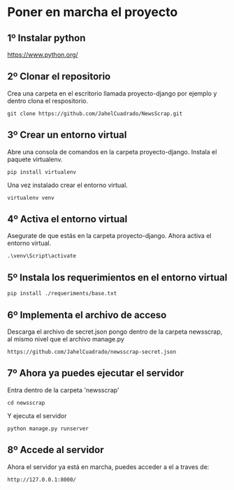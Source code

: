 # Poner en marcha el proyecto  


## 1º Instalar python
https://www.python.org/
  
  
  
## 2º Clonar el repositorio
Crea una carpeta en el escritorio llamada proyecto-django por ejemplo y dentro clona el respositorio.

` git clone https://github.com/JahelCuadrado/NewsScrap.git `
  
  
  
## 3º Crear un entorno virtual
Abre una consola de comandos en la carpeta proyecto-django. Instala el paquete virtualenv.

`pip install virtualenv`

Una vez instalado crear el entorno virtual.

`virtualenv venv`

  
  
  
## 4º Activa el entorno virtual
Asegurate de que estás en la carpeta proyecto-django. Ahora activa el entorno virtual.

`.\venv\Script\activate`
  
  
  
## 5º Instala los requerimientos en el entorno virtual

`pip install ./requeriments/base.txt`



## 6º Implementa el archivo de acceso
Descarga el archivo de secret.json pongo dentro de la carpeta newsscrap, al mismo nivel que el archivo manage.py

`https://github.com/JahelCuadrado/newsscrap-secret.json`
  
  
  
## 7º Ahora ya puedes ejecutar el servidor
Entra dentro de la carpeta 'newsscrap'

`cd newsscrap`

Y ejecuta el servidor

`python manage.py runserver`
  
  
  
## 8º Accede al servidor
Ahora el servidor ya está en marcha, puedes acceder a el a traves de:

`http://127.0.0.1:8000/`
 
